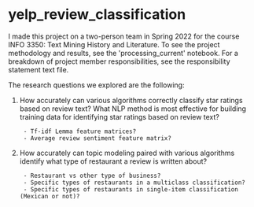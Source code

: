 # yelp_review_classification

I made this project on a two-person team in Spring 2022 for the course INFO 3350: Text Mining History and Literature.
To see the project methodology and results, see the 'processing_current' notebook. For a breakdown of project member responsibilities, see the responsibility statement text file.

The research questions we explored are the following:
1. How accurately can various algorithms correctly classify star ratings based on review text? What NLP method is most effective for building training data for identifying star ratings based on review text?
   
        - Tf-idf Lemma feature matrices?
        - Average review sentiment feature matrix?
    
3. How accurately can topic modeling paired with various algorithms identify what type of restaurant a review is written about?
   
        - Restaurant vs other type of business?
        - Specific types of restaurants in a multiclass classification?
        - Specific types of restaurants in single-item classification (Mexican or not)?
